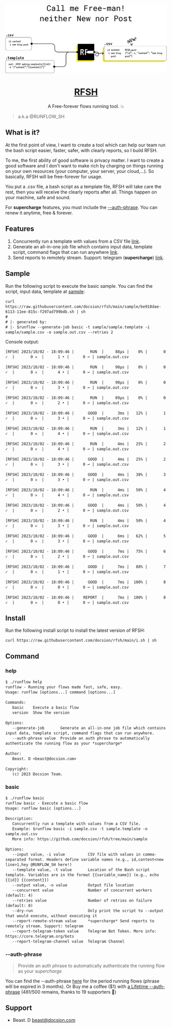 <a href="https://github.com/docsion/rfsh">
  <img alt="RFSH – a Free-forever flows running tool." src="https://github.com/docsion/rfsh/blob/main/static/rfsh_banner_v2.png?raw=true">
  <h1 align="center">RFSH</h1>
</a>

<p align="center">
  A Free-forever flows running tool. 💥
</p>

> a.k.a @RUNFLOW_SH

## What is it?
At the first point of view, I want to create a tool which can help our team run the bash script easier, faster, safer, with clearly reports, so I build RFSH.

To me, the first ability of good software is privacy matter. I want to create a good software and I don't want to make rich by charging on things running on your own resources (your computer, your server, your cloud,...). So basically, RFSH will be free-forever for usage.

You put a .csv file, a bash script as a template file, RFSH will take care the rest, then you will receive the clearly reports after all. Things happen on your machine, safe and sound.

For **supercharge** features, you must include the [--auth-phrase](#--auth-phrase). You can renew it anytime, free & forever.

## Features
1. Concurrently run a template with values from a CSV file [link](#basic).
2. Generate an all-in-one job file which contains input data, template script, command flags that can run anywhere [link](#help).
3. Send reports to remotely stream. Support: telegram (**supercharge**) [link](#basic).

## Sample
Run the following script to execute the basic sample. You can find the script, input data, template at [sample](https://github.com/docsion/rfsh/tree/main/sample):
 ```
curl https://raw.githubusercontent.com/docsion/rfsh/main/sample/be918dae-6113-11ee-815c-f297ad799bdb.sh | sh
#
# |- generated by:
# |- $runflow --generate-job basic -t sample/sample.template -i sample/sample.csv -o sample.out.csv --retries 2
```

Console output:
 ```
[RFSH] 2023/10/02 - 18:09:46 |       RUN  |     88µs |    0% |       0 ✓  |       0 𐄂  |      1 ‣ |      0 ↩︎ | sample.out.csv

[RFSH] 2023/10/02 - 18:09:46 |       RUN  |     90µs |    0% |       0 ✓  |       0 𐄂  |      4 ‣ |      0 ↩︎ | sample.out.csv

[RFSH] 2023/10/02 - 18:09:46 |       RUN  |     90µs |    0% |       0 ✓  |       0 𐄂  |      3 ‣ |      0 ↩︎ | sample.out.csv

[RFSH] 2023/10/02 - 18:09:46 |       RUN  |     89µs |    0% |       0 ✓  |       0 𐄂  |      2 ‣ |      0 ↩︎ | sample.out.csv

[RFSH] 2023/10/02 - 18:09:46 |      GOOD  |      3ms |   12% |       1 ✓  |       0 𐄂  |      3 ‣ |      0 ↩︎ | sample.out.csv

[RFSH] 2023/10/02 - 18:09:46 |       RUN  |      3ms |   12% |       1 ✓  |       0 𐄂  |      4 ‣ |      0 ↩︎ | sample.out.csv

[RFSH] 2023/10/02 - 18:09:46 |       RUN  |      4ms |   25% |       2 ✓  |       0 𐄂  |      4 ‣ |      0 ↩︎ | sample.out.csv

[RFSH] 2023/10/02 - 18:09:46 |      GOOD  |      4ms |   25% |       2 ✓  |       0 𐄂  |      3 ‣ |      0 ↩︎ | sample.out.csv

[RFSH] 2023/10/02 - 18:09:46 |      GOOD  |      4ms |   38% |       3 ✓  |       0 𐄂  |      3 ‣ |      0 ↩︎ | sample.out.csv

[RFSH] 2023/10/02 - 18:09:46 |       RUN  |      4ms |   50% |       4 ✓  |       0 𐄂  |      4 ‣ |      0 ↩︎ | sample.out.csv

[RFSH] 2023/10/02 - 18:09:46 |      GOOD  |      4ms |   50% |       4 ✓  |       0 𐄂  |      2 ‣ |      0 ↩︎ | sample.out.csv

[RFSH] 2023/10/02 - 18:09:46 |       RUN  |      4ms |   50% |       4 ✓  |       0 𐄂  |      3 ‣ |      0 ↩︎ | sample.out.csv

[RFSH] 2023/10/02 - 18:09:46 |      GOOD  |      6ms |   62% |       5 ✓  |       0 𐄂  |      3 ‣ |      0 ↩︎ | sample.out.csv

[RFSH] 2023/10/02 - 18:09:46 |      GOOD  |      7ms |   75% |       6 ✓  |       0 𐄂  |      2 ‣ |      0 ↩︎ | sample.out.csv

[RFSH] 2023/10/02 - 18:09:46 |      GOOD  |      7ms |   88% |       7 ✓  |       0 𐄂  |      1 ‣ |      0 ↩︎ | sample.out.csv

[RFSH] 2023/10/02 - 18:09:46 |      GOOD  |      7ms |  100% |       8 ✓  |       0 𐄂  |      0 ‣ |      0 ↩︎ | sample.out.csv

[RFSH] 2023/10/02 - 18:09:46 |    REPORT  |      7ms |  100% |       8 ✓  |       0 𐄂  |      0 ‣ |      0 ↩︎ | sample.out.csv
```

## Install
Run the following install script to install the latest version of RFSH:
```
curl https://raw.githubusercontent.com/docsion/rfsh/main/i.sh | sh
```

## Command

### help
```
$ ./runflow help
runflow - Running your flows made fast, safe, easy.
Usage: runflow [options...] command [options...]

Commands:
   basic    Execute a basic flow
   version  Show the version

Options:
   --generate-job       Generate an all-in-one job file which contains input data, template script, command flags that can run anywhere.
   --auth-phrase value  Provide an auth phrase to automatically authenticate the running flow as your *supercharge*

Author:
   Beast. D <beast@docsion.com>

Copyright:
   (c) 2023 Docsion Team.
```

### basic
```
$ ./runflow basic
runflow basic - Execute a basic flow
Usage: runflow basic [options...]

Description:
   Concurrently run a template with values from a CSV file.
   Example: $runflow basic -i sample.csv -t sample.template -o sample.out.csv
   More info: https://github.com/docsion/rfsh/tree/main/sample

Options:
   --input value, -i value          CSV file with values in comma-separated format. Headers define variable names (e.g., id,content<new line>1,hey @RUNFLOW_SH here!)
   --template value, -t value       Location of the Bash script template. Variables are in the format {{variable_name}} (e.g., echo {{id}} {{content}})
   --output value, -o value         Output file location
   --concurrent value               Number of concurrent workers (default: 4)
   --retries value                  Number of retries on failure (default: 0)
   --dry-run                        Only print the script to --output that would execute, without executing it
   --report-remote-stream value     *supercharge* Send reports to remotely stream. Support: telegram
   --report-telegram-token value    Telegram Bot Token. More info: https://core.telegram.org/bots
   --report-telegram-channel value  Telegram Channel
```

### --auth-phrase
> Provide an auth phrase to automatically authenticate the running flow as your *supercharge*

You can find the --auth-phrase [here](auth_phrase.txt) for the period running flows (phrase will be expired in 3 months). Or Buy me a coffee ($1) with [ a Lifetime --auth-phrase](https://docsion.com/product/rfsh) (481/500 remains, thanks to 19 supporters 🙏)

## Support
- Beast. D <beast@docsion.com>
